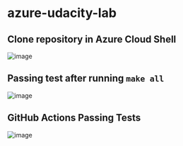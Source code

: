# azure-udacity-lab

## Clone repository in Azure Cloud Shell
![image](https://user-images.githubusercontent.com/3152635/224430886-bffbea3f-9c2c-4c02-aaef-9da725e70e61.png)

## Passing test after running `make all`
![image](https://user-images.githubusercontent.com/3152635/224431396-b7fda360-8737-4f2a-8cfe-97e4d83d9b31.png)

## GitHub Actions Passing Tests
![image](https://user-images.githubusercontent.com/3152635/224432113-a350b843-ffb0-4f15-8b66-605588cda774.png)

